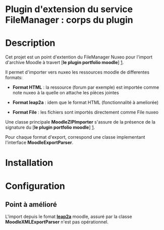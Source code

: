 **Plugin d'extension du service FileManager : corps du plugin** 
===============================================================


Description 
===========

Cet projet est un point d'extention du FileManager Nuxeo pour l'import d'archive
Moodle à travert  [**le plugin portfolio moodle**] [1].

Il permet d'importer vers nuxeo les ressources moodle de differentes formats:

*	**Format HTML** : la ressource (forum par exemple) est importée comme note nuxeo à la quelle on attache les pièces jointes

*	**Format leap2a** : idem que le format HTML (fonctionnalité à ameliorée)

*	**Format File** : les fichiers sont importés directement comme File nuxeo 


Une classe principale **MoodleZIPImporter** s'assure de la présence de la signature du [**le plugin portfolio moodle**] [1].

Pour chaque format d'export, correspond une classe implementant l'interface **MoodleExportParser**.



Installation 
============


Configuration 
=============



## Point à amélioré

L'import depuis le fomat [**leap2a**][2] moodle, assuré par la classe **MoodleXMLExportParser** n'est pas opérationnel.

[1]: https://bitbucket.org/Stage_integration_moodle_nuxeo/plugin_portfolio
[2]: http://www.eportfolios.ac.uk/leap2a




